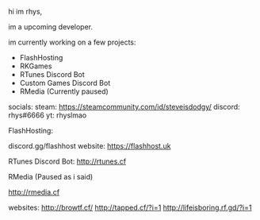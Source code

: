 hi im rhys, 


im a upcoming developer. 

im currently working on a few projects: 

- FlashHosting
- RKGames
- RTunes Discord Bot
- Custom Games Discord Bot
- RMedia (Currently paused) 


socials: 
steam: https://steamcommunity.com/id/steveisdodgy/
discord: rhys#6666
yt: rhyslmao


FlashHosting:

discord.gg/flashhost
website: https://flashhost.uk

RTunes Discord Bot:
http://rtunes.cf

RMedia (Paused as i said)

http://rmedia.cf

websites: 
http://browtf.cf/
http://tapped.cf/?i=1
http://lifeisboring.rf.gd/?i=1

